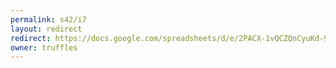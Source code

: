 ```yaml
---
permalink: s42/i7
layout: redirect
redirect: https://docs.google.com/spreadsheets/d/e/2PACX-1vQCZQnCyuKd-9C4B9WcxsQvIJ1RDo8llz6RapxJnQjk8NksY1_AKV_IzPs0l62MboQ93BoGwuAxzZft/pubhtml
owner: truffles
---
```

